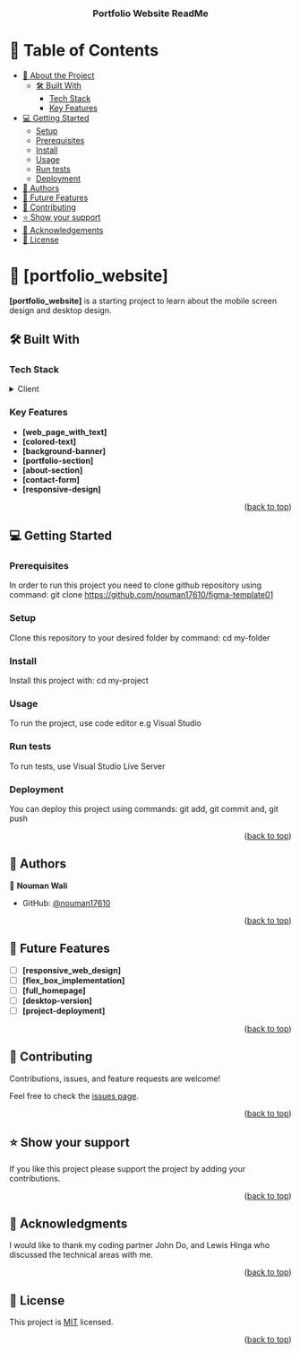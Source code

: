 <a name="readme-top"></a>

<div align="center">
  

  <h3><b>Portfolio Website ReadMe</b></h3>

</div>

# 📗 Table of Contents

- [📖 About the Project](#about-project)
  - [🛠 Built With](#built-with)
    - [Tech Stack](#tech-stack)
    - [Key Features](#key-features)
- [💻 Getting Started](#getting-started)
  - [Setup](#setup)
  - [Prerequisites](#prerequisites)
  - [Install](#install)
  - [Usage](#usage)
  - [Run tests](#run-tests)
  - [Deployment](#deployment)
- [👥 Authors](#authors)
- [🔭 Future Features](#future-features)
- [🤝 Contributing](#contributing)
- [⭐️ Show your support](#support)
- [🙏 Acknowledgements](#acknowledgements)
- [📝 License](#license)


# 📖 [portfolio_website] <a name="about-project"></a>


**[portfolio_website]** is a starting project to learn about the mobile screen design and desktop design.

## 🛠 Built With <a name="built-with"></a>

### Tech Stack <a name="tech-stack"></a>


<details>
  <summary>Client</summary>
  <ul>
    <li>HTML</li>
    <li>CSS</li>
  </ul>
</details>

### Key Features <a name="key-features"></a>


- **[web_page_with_text]**
- **[colored-text]**
- **[background-banner]**
- **[portfolio-section]**
- **[about-section]**
- **[contact-form]**
- **[responsive-design]**


<p align="right">(<a href="#readme-top">back to top</a>)</p>


## 💻 Getting Started <a name="getting-started"></a>


### Prerequisites

In order to run this project you need to clone github repository using command: git clone <https://github.com/nouman17610/figma-template01>



### Setup

Clone this repository to your desired folder by command: cd my-folder


### Install

Install this project with: cd my-project

### Usage

To run the project, use code editor e.g Visual Studio


### Run tests

To run tests, use Visual Studio Live Server


### Deployment

You can deploy this project using commands:
git add,
git commit and,
git push


<p align="right">(<a href="#readme-top">back to top</a>)</p>

## 👥 Authors <a name="authors"></a>


👤 **Nouman Wali**

- GitHub: [@nouman17610](https://github.com/nouman17610)

<p align="right">(<a href="#readme-top">back to top</a>)</p>


## 🔭 Future Features <a name="future-features"></a>


- [ ] **[responsive_web_design]**
- [ ] **[flex_box_implementation]**
- [ ] **[full_homepage]**
- [ ] **[desktop-version]**
- [ ] **[project-deployment]**

<p align="right">(<a href="#readme-top">back to top</a>)</p>


## 🤝 Contributing <a name="contributing"></a>

Contributions, issues, and feature requests are welcome!

Feel free to check the [issues page](https://github.com/nouman17610/figma-template01/issues).

<p align="right">(<a href="#readme-top">back to top</a>)</p>


## ⭐️ Show your support <a name="support"></a>


If you like this project please support the project by adding your contributions.

<p align="right">(<a href="#readme-top">back to top</a>)</p>


## 🙏 Acknowledgments <a name="acknowledgements"></a>


I would like to thank my coding partner John Do, and Lewis Hinga who discussed the technical areas with me.

<p align="right">(<a href="#readme-top">back to top</a>)</p>


## 📝 License <a name="license"></a>

This project is [MIT](./LICENSE) licensed.

<p align="right">(<a href="#readme-top">back to top</a>)</p>